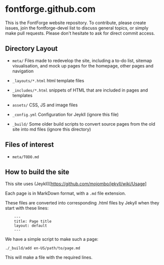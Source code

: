 fontforge.github.com
====================

This is the FontForge website repository. To contribute, please create issues, 
join the fontforge-devel list to discuss general topics, or simply make 
pull requests. Please don't hesitate to ask for direct commit access.

Directory Layout
------------------

- `meta/` Files made to redevelop the site, including a to-do list, sitemap 
  visualisation, and mock up pages for the homepage, other pages and navigation

- `_layouts/*.html` html template files

- `_includes/*.html` snippets of HTML that are included in pages and templates

- `assets/` CSS, JS and image files

- `_config.yml` Configuration for Jeykll (ignore this file)

- `_build/` Some older build scripts to convert source pages from the old site 
  into md files (ignore this directory)

Files of interest
-------------------

- `meta/TODO.md` 

How to build the site
-------------------

This site uses (Jeykll)[https://github.com/mojombo/jekyll/wiki/Usage]

Each page is in MarkDown format, with a `.md` file extension. 

These files are converted into corresponding .html files by Jekyll when they start with these lines:

```
    ---
    title: Page title
    layout: default
    ---
```

We have a simple script to make such a page:

    ./_build/add en-US/path/to/page.md

This will make a file with the required lines.